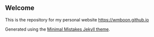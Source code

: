 ## Welcome

This is the repository for my personal website https://wmboon.github.io

Generated using the [Minimal Mistakes Jekyll theme](https://github.com/mmistakes/minimal-mistakes).